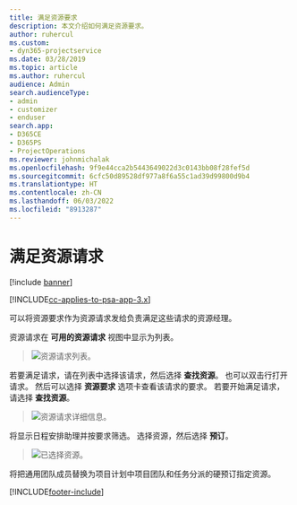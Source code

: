 ```yaml
---
title: 满足资源要求
description: 本文介绍如何满足资源要求。
author: ruhercul
ms.custom:
- dyn365-projectservice
ms.date: 03/28/2019
ms.topic: article
ms.author: ruhercul
audience: Admin
search.audienceType:
- admin
- customizer
- enduser
search.app:
- D365CE
- D365PS
- ProjectOperations
ms.reviewer: johnmichalak
ms.openlocfilehash: 9f9e44cca2b5443649022d3c0143bb08f28fef5d
ms.sourcegitcommit: 6cfc50d89528df977a8f6a55c1ad39d99800d9b4
ms.translationtype: HT
ms.contentlocale: zh-CN
ms.lasthandoff: 06/03/2022
ms.locfileid: "8913287"
---
```

# <a name="fulfilling-resource-requests"></a>满足资源请求

[!include [banner](../includes/psa-now-project-operations.md)]

[!INCLUDE[cc-applies-to-psa-app-3.x](../includes/cc-applies-to-psa-app-3x.md)]

可以将资源要求作为资源请求发给负责满足这些请求的资源经理。

资源请求在 **可用的资源请求** 视图中显示为列表。

> ![资源请求列表。](media/Resource-Management-image59.png)

若要满足请求，请在列表中选择该请求，然后选择 **查找资源**。 也可以双击行打开请求。 然后可以选择 **资源要求** 选项卡查看该请求的要求。 若要开始满足请求，请选择 **查找资源**。

> ![资源请求详细信息。](media/Resource-Management-image60.png)

将显示日程安排助理并按要求筛选。 选择资源，然后选择 **预订**。

> ![已选择资源。](media/Resource-Management-image61.png)

将把通用团队成员替换为项目计划中项目团队和任务分派的硬预订指定资源。


[!INCLUDE[footer-include](../includes/footer-banner.md)]
